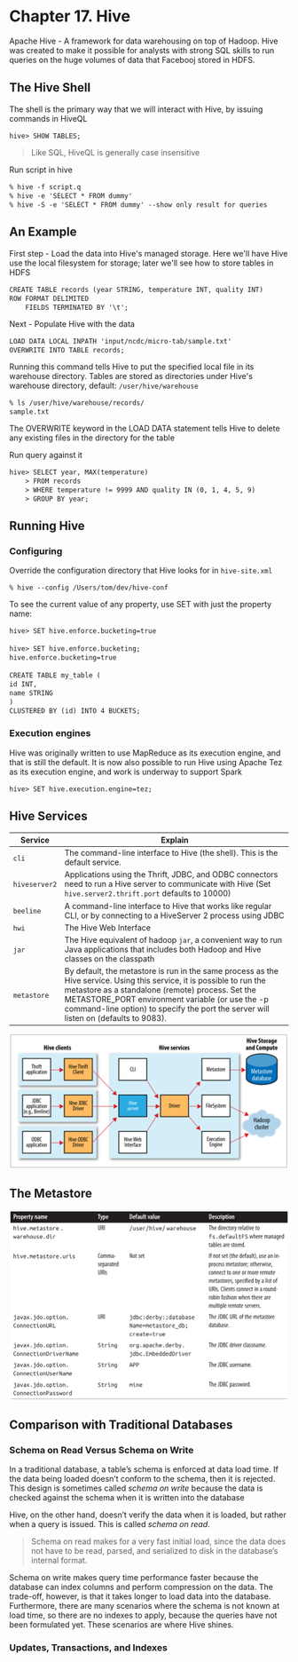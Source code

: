# Chapter 17. Hive

Apache Hive - A framework for data warehousing on top of Hadoop. Hive was created to make it possible for analysts with strong SQL skills to run queries on the huge volumes of data that Facebooj stored in HDFS.

## The Hive Shell

The shell is the primary way that we will interact with Hive, by issuing commands in HiveQL

    hive> SHOW TABLES;

> Like SQL, HiveQL is generally case insensitive

Run script in hive

    % hive -f script.q
    % hive -e 'SELECT * FROM dummy'
    % hive -S -e 'SELECT * FROM dummy' --show only result for queries

## An Example

First step - Load the data into Hive's managed storage. Here we'll have Hive use the local filesystem for storage; later we'll see how to store tables in HDFS

    CREATE TABLE records (year STRING, temperature INT, quality INT)
    ROW FORMAT DELIMITED
        FIELDS TERMINATED BY '\t';

Next - Populate Hive with the data

    LOAD DATA LOCAL INPATH 'input/ncdc/micro-tab/sample.txt'
    OVERWRITE INTO TABLE records;

Running this command tells Hive to put the specified local file in its warehouse directory. Tables are stored as directories under Hive's warehouse directory, default: `/user/hive/warehouse`

    % ls /user/hive/warehouse/records/
    sample.txt

The OVERWRITE keyword in the LOAD DATA statement tells Hive to delete any existing files in the directory for the table

Run query against it

    hive> SELECT year, MAX(temperature)
        > FROM records
        > WHERE temperature != 9999 AND quality IN (0, 1, 4, 5, 9)
        > GROUP BY year;

## Running Hive

### Configuring 

Override the configuration directory that Hive looks for in `hive-site.xml`

    % hive --config /Users/tom/dev/hive-conf

To see the current value of any property, use SET with just the property name:
    
    hive> SET hive.enforce.bucketing=true

    hive> SET hive.enforce.bucketing;
    hive.enforce.bucketing=true

    CREATE TABLE my_table (
    id INT,
    name STRING
    )
    CLUSTERED BY (id) INTO 4 BUCKETS;

### Execution engines

Hive was originally written to use MapReduce as its execution engine, and that is still the default. It is now also possible to run Hive using Apache Tez as its execution engine, and work is underway to support Spark

    hive> SET hive.execution.engine=tez;

## Hive Services

| Service       | Explain |
|---------------|---------|
| `cli`         | The command-line interface to Hive (the shell). This is the default service. |
| `hiveserver2` | Applications using  the Thrift, JDBC, and ODBC connectors need to run a Hive server to communicate with Hive (Set `hive.server2.thrift.port` defaults to 10000) |
| `beeline`     | A command-line interface to Hive that works like regular CLI, or by connecting to a HiveServer 2 process using JDBC |
| `hwi`         | The Hive Web Interface |
| `jar`         | The Hive equivalent of hadoop `jar`, a convenient way to run Java applications that includes both Hadoop and Hive classes on the classpath |
| `metastore`   | By default, the metastore is run in the same process as the Hive service. Using this  service, it is possible to run the metastore as a standalone (remote) process. Set the  METASTORE_PORT environment variable (or use the -p command-line option) to specify the port the server will listen on (defaults to 9083). |

![hive_services](hive_services.png)

## The Metastore

![metastore](hive_metastore.png)

## Comparison with Traditional Databases

### Schema on Read Versus Schema on Write

In a traditional database, a table’s schema is enforced at data load time. If the data being  loaded doesn’t conform to the schema, then it is rejected. This design is sometimes called _schema on write_ because the data is checked against the schema when it is written into the database

Hive, on the other hand, doesn’t verify the data when it is loaded, but rather when a query is issued. This is called _schema on read_.

> Schema on read makes for a very fast initial load, since the data does not have to be read, parsed, and serialized to disk in the database’s internal format.

Schema on write makes query time performance faster because the database can index columns and perform compression on the data. The trade-off, however, is that it takes longer to load data into the database. Furthermore, there are many scenarios where the schema is not known at load time, so there are no indexes to apply, because the queries have not been formulated yet. These scenarios are where Hive shines.

### Updates, Transactions, and Indexes
